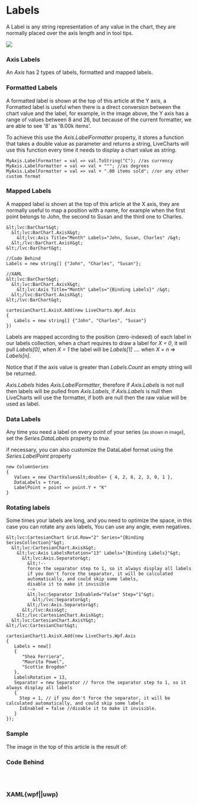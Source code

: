 # Labels

A Label is any string representation of any value in the chart, they are normally placed over the axis length and in tool tips.

![](https://raw.githubusercontent.com/Live-Charts/WebSiteDocs/master/v1/Resources/labels.jpg)

### Axis Labels

An *Axis* has 2 types of labels, formatted and mapped labels.

### Formatted Labels

A formatted label is shown at the top of this article at the Y axis, a Formatted label is useful when there is a direct conversion between the chart value and the label, 
for example, in the image above, the Y axis has a range of values between 8 and 26, but because of  the current formatter, we are able to see '8' as '8.00k items'.

To achieve this use the *Axis.LabelFormatter* property, it stores a function that takes a double 
value as parameter and returns a string, LiveCharts will use this function every time it needs to display a chart value as *string*.

```
MyAxis.LabelFormatter = val => val.ToString("C"); //as currency
MyAxis.LabelFormatter = val => val + "°"; //as degrees
MyAxis.LabelFormatter = val => val + ".00 items sold"; //or any other custom format
```

### Mapped Labels

A mapped label is shown at the top of this article at the X axis, they are normally useful to map a position with a name, for example when the first 
point belongs to John, the second to Susan and the third one to Charles.

```{wpf}
&lt;lvc:BarChart&gt;
  &lt;lvc:BarChart.AxisX&gt;
    &lt;lvc:Axis Title="Month" Labels="John, Susan, Charles" /&gt;
  &lt;/lvc:BarChart.AxisX&gt;
&lt;/lvc:BarChart&gt;
```

```{uwp}
//Code Behind
Labels = new string[] {"John", "Charles", "Susan"};

//XAML
&lt;lvc:BarChart&gt;
  &lt;lvc:BarChart.AxisX&gt;
    &lt;lvc:Axis Title="Month" Labels="{Binding Labels}" /&gt;
  &lt;/lvc:BarChart.AxisX&gt;
&lt;/lvc:BarChart&gt;
```

```{wf}
cartesianChart1.AxisX.Add(new LiveCharts.Wpf.Axis
{
   Labels = new string[] {"John", "Charles", "Susan"}
})
```

Labels are mapped according to the position (zero-indexed) of each label in our labels collection,  when a chart requires to draw a label for *X = 0*, it will pull *Labels[0]*, when *X = 1* the label will be *Labels[1]* .... when *X = n* => *Labels[n]*.

Notice that if the axis value is greater than <i>Labels.Count</i> an empty string will be returned.

*Axis.Labels* hides *Axis.LabelFormatter*, therefore if *Axis.Labels* is not null then labels will be pulled from *Axis.Labels*, if *Axis.Labels* is null then LiveCharts will use the formatter, if both are null then the raw value will be used as label.

### Data Labels

Any time you need a label on every point of your series (<small class="text-muted">as shown in image</small>), set the *Series.DataLabels* property to *true*.

if necessary, you can also customize the DataLabel format using the *Series.LabelPoint* property

```
new ColumnSeries
{
   Values = new ChartValues&lt;double> { 4, 2, 8, 2, 3, 0, 1 },
   DataLabels = true,
   LabelPoint = point => point.Y + "K"
}
```

### Rotating labels

Some times your labels are long, and you need to optimize the space, in this case you can rotate any axis labels, You can use any angle, even negatives.

```{wpf||uwp}
&lt;lvc:CartesianChart Grid.Row="2" Series="{Binding SeriesCollection}"&gt;
  &lt;lvc:CartesianChart.AxisX&gt;
    &lt;lvc:Axis LabelsRotation="13" Labels="{Binding Labels}"&gt;
      &lt;lvc:Axis.Separator&gt;
        &lt;!--
        force the separator step to 1, so it always display all labels
        if you don't force the separator, it will be calculated 
        automatically, and could skip some labels,
        disable it to make it invisible
        -->
        &lt;lvc:Separator IsEnabled="False" Step="1"&gt;
          &lt;/lvc:Separator&gt;
        &lt;/lvc:Axis.Separator&gt;
      &lt;/lvc:Axis&gt;
    &lt;/lvc:CartesianChart.AxisX&gt;
  &lt;lvc:CartesianChart.AxisY&gt;
&lt;/lvc:CartesianChart&gt;
```

```{wf}
cartesianChart1.AxisX.Add(new LiveCharts.Wpf.Axis
{
   Labels = new[]
   {
      "Shea Ferriera",
      "Maurita Powel",
      "Scottie Brogdon"
   },
   LabelsRotation = 13,
   Separator = new Separator // force the separator step to 1, so it always display all labels
   {
     Step = 1, // if you don't force the separator, it will be calculated automatically, and could skip some labels
     IsEnabled = false //disable it to make it invisible.
   }
});
```

### Sample

<pulled ></pulled>

The image in the top of this article is the result of:

### Code Behind

```{wpf,!https://raw.githubusercontent.com/beto-rodriguez/Live-Charts/master/Examples/Wpf/CartesianChart/Labels/LabelsExample.xaml.cs}

```

```{uwp,!https://raw.githubusercontent.com/beto-rodriguez/Live-Charts/master/Examples/Uwp/CartesianChart/Labels/LabelsExample.xaml.cs}

```

```{wf,!https://raw.githubusercontent.com/beto-rodriguez/Live-Charts/master/Examples/WinForms/Cartesian/Labels/Labels.cs}

```

### XAML{wpf||uwp}

```{wpf,!https://raw.githubusercontent.com/beto-rodriguez/Live-Charts/master/Examples/Wpf/CartesianChart/Labels/LabelsExample.xaml}

```

```{uwp,!https://raw.githubusercontent.com/beto-rodriguez/Live-Charts/master/Examples/Uwp/CartesianChart/Labels/LabelsExample.xaml}

```